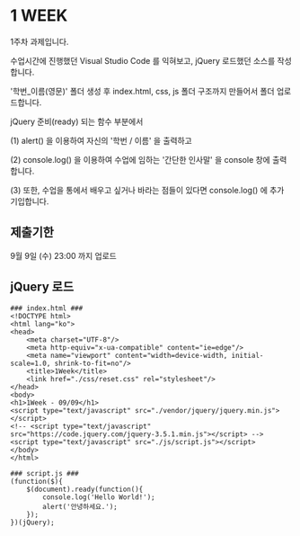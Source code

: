 # 1 WEEK

1주차 과제입니다.

수업시간에 진행했던 Visual Studio Code 를 익혀보고, jQuery 로드했던 소스를 작성합니다.

'학번_이름(영문)' 폴더 생성 후 index.html, css, js 폴더 구조까지 만들어서 폴더 업로드합니다.

jQuery 준비(ready) 되는 함수 부분에서

(1) alert() 을 이용하여 자신의 '학번 / 이름' 을 출력하고

(2) console.log() 을 이용하여 수업에 임하는 '간단한 인사말' 을 console 창에 출력합니다.

(3) 또한, 수업을 통에서 배우고 싶거나 바라는 점들이 있다면 console.log() 에 추가 기입합니다.

## 제출기한

9월 9일 (수) 23:00 까지 업로드

## jQuery 로드


```
### index.html ###
<!DOCTYPE html>
<html lang="ko">
<head>
    <meta charset="UTF-8"/>
    <meta http-equiv="x-ua-compatible" content="ie=edge"/>
    <meta name="viewport" content="width=device-width, initial-scale=1.0, shrink-to-fit=no"/>
    <title>1Week</title>
    <link href="./css/reset.css" rel="stylesheet"/>
</head>
<body>
<h1>1Week - 09/09</h1>
<script type="text/javascript" src="./vendor/jquery/jquery.min.js"></script>
<!-- <script type="text/javascript" src="https://code.jquery.com/jquery-3.5.1.min.js"></script> -->
<script type="text/javascript" src="./js/script.js"></script>
</body>
</html>
```
```
### script.js ###
(function($){
    $(document).ready(function(){
        console.log('Hello World!');
        alert('안녕하세요.');
    });
})(jQuery);
```
